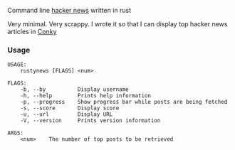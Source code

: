 Command line [hacker news](https://news.ycombinator.com) written in rust

Very minimal. Very scrappy. I wrote it so that I can display top hacker news articles in [Conky](https://github.com/brndnmtthws/conky)

### Usage

```
USAGE:
    rustynews [FLAGS] <num>

FLAGS:
    -b, --by          Display username
    -h, --help        Prints help information
    -p, --progress    Show progress bar while posts are being fetched
    -s, --score       Display score
    -u, --url         Display URL
    -V, --version     Prints version information

ARGS:
    <num>    The number of top posts to be retrieved
```


 

